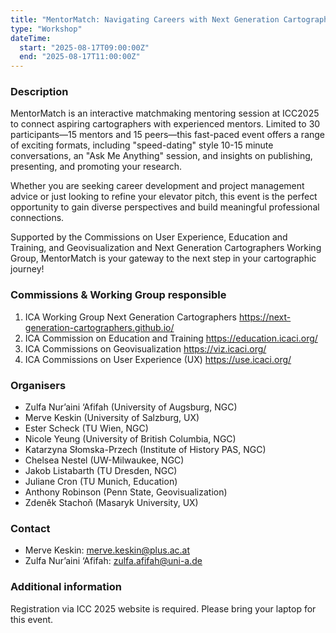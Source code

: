 ```yaml
---
title: "MentorMatch: Navigating Careers with Next Generation Cartographers"
type: "Workshop"
dateTime:
  start: "2025-08-17T09:00:00Z"
  end: "2025-08-17T11:00:00Z"
---
```


### Description

MentorMatch is an interactive matchmaking mentoring session at ICC2025 to connect aspiring cartographers with experienced mentors. Limited to 30 participants—15 mentors and 15 peers—this fast-paced event offers a range of exciting formats, including "speed-dating" style 10-15 minute conversations, an "Ask Me Anything" session, and insights on publishing, presenting, and promoting your research. 

Whether you are seeking career development and project management advice or just looking to refine your elevator pitch, this event is the perfect opportunity to gain diverse perspectives and build meaningful professional connections. 

Supported by the Commissions on User Experience, Education and Training, and Geovisualization and Next Generation Cartographers Working Group, MentorMatch is your gateway to the next step in your cartographic journey! 

### Commissions & Working Group responsible

1. ICA Working Group Next Generation Cartographers https://next-generation-cartographers.github.io/
1. ICA Commission on Education and Training https://education.icaci.org/
1. ICA Commissions on Geovisualization https://viz.icaci.org/
1. ICA Commissions on User Experience (UX) https://use.icaci.org/

### Organisers

- Zulfa Nur’aini ‘Afifah (University of Augsburg, NGC)
- Merve Keskin (University of Salzburg, UX)
- Ester Scheck (TU Wien, NGC)
- Nicole Yeung (University of British Columbia, NGC)
- Katarzyna Słomska-Przech (Institute of History PAS, NGC)
- Chelsea Nestel (UW-Milwaukee, NGC)
- Jakob Listabarth (TU Dresden, NGC)
- Juliane Cron (TU Munich, Education)
- Anthony Robinson (Penn State, Geovisualization)
- Zdeněk Stachoň (Masaryk University, UX)

### Contact

- Merve Keskin: merve.keskin@plus.ac.at
- Zulfa Nur’aini ‘Afifah: zulfa.afifah@uni-a.de

### Additional information

Registration via ICC 2025 website is required. Please bring your laptop for this event.
